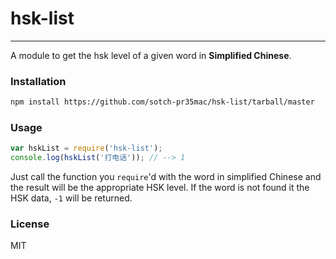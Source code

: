 # hsk-list
---

A module to get the hsk level of a given word in __Simplified Chinese__. 

### Installation
```bash
npm install https://github.com/sotch-pr35mac/hsk-list/tarball/master
```

### Usage
```javascript
var hskList = require('hsk-list');
console.log(hskList('打电话')); // --> 1
```

Just call the function you `require`'d with the word in simplified Chinese and the result will be the appropriate HSK level. If the word is not found it the HSK data, `-1` will be returned. 

### License
MIT
